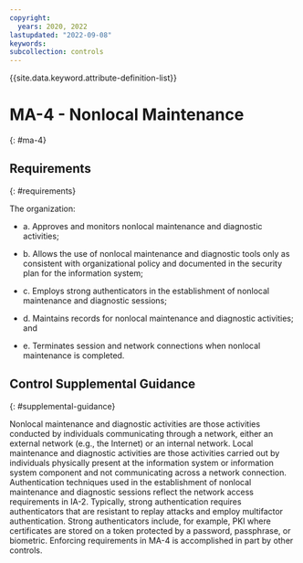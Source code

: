 ```yaml
---
copyright:
  years: 2020, 2022
lastupdated: "2022-09-08"
keywords: 
subcollection: controls
---
```


{{site.data.keyword.attribute-definition-list}}

# MA-4 - Nonlocal Maintenance
{: #ma-4}

## Requirements
{: #requirements}

The organization:

- a. Approves and monitors nonlocal maintenance and diagnostic activities;

- b. Allows the use of nonlocal maintenance and diagnostic tools only as consistent with organizational policy and documented in the security plan for the information system;

- c. Employs strong authenticators in the establishment of nonlocal maintenance and diagnostic sessions;

- d. Maintains records for nonlocal maintenance and diagnostic activities; and

- e. Terminates session and network connections when nonlocal maintenance is completed.

## Control Supplemental Guidance
{: #supplemental-guidance}

Nonlocal maintenance and diagnostic activities are those activities conducted by individuals communicating through a network, either an external network (e.g., the Internet) or an internal network. Local maintenance and diagnostic activities are those activities carried out by individuals physically present at the information system or information system component and not communicating across a network connection. Authentication techniques used in the establishment of nonlocal maintenance and diagnostic sessions reflect the network access requirements in IA-2. Typically, strong authentication requires authenticators that are resistant to replay attacks and employ multifactor authentication. Strong authenticators include, for example, PKI where certificates are stored on a token protected by a password, passphrase, or biometric. Enforcing requirements in MA-4 is accomplished in part by other controls.



